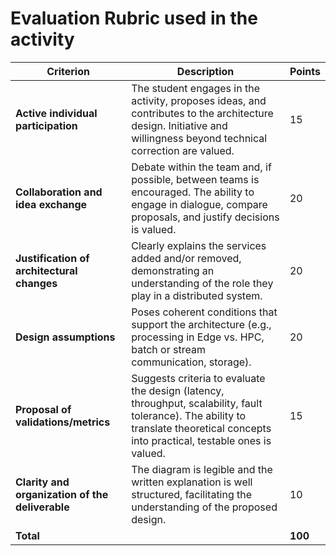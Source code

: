 # Evaluation Rubric used in the activity

| **Criterion** | **Description** | **Points** |
|--------------|------------------|------------|
| **Active individual participation** | The student engages in the activity, proposes ideas, and contributes to the architecture design. Initiative and willingness beyond technical correction are valued. | 15 |
| **Collaboration and idea exchange** | Debate within the team and, if possible, between teams is encouraged. The ability to engage in dialogue, compare proposals, and justify decisions is valued. | 20 |
| **Justification of architectural changes** | Clearly explains the services added and/or removed, demonstrating an understanding of the role they play in a distributed system. | 20 |
| **Design assumptions** | Poses coherent conditions that support the architecture (e.g., processing in Edge vs. HPC, batch or stream communication, storage). | 20 |
| **Proposal of validations/metrics** | Suggests criteria to evaluate the design (latency, throughput, scalability, fault tolerance). The ability to translate theoretical concepts into practical, testable ones is valued. | 15 |
| **Clarity and organization of the deliverable** | The diagram is legible and the written explanation is well structured, facilitating the understanding of the proposed design. | 10 |
| **Total** |  | **100** |
